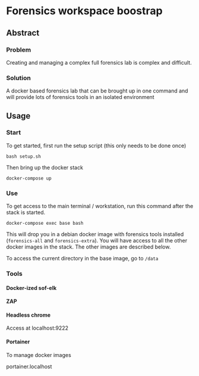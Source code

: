 # Forensics workspace boostrap

## Abstract

### Problem

Creating and managing a complex full forensics lab is complex and difficult.

### Solution

A docker based forensics lab that can be brought up in one command and will provide lots of forensics tools in an isolated environment


## Usage

### Start

To get started, first run the setup script (this only needs to be done once)
```
bash setup.sh
```

Then bring up the docker stack
```
docker-compose up
```

### Use

To get access to the main terminal / workstation, run this command after the stack is started.

```
docker-compose exec base bash
```

This will drop you in a debian docker image with forensics tools installed (`forensics-all` and `forensics-extra`).
You will have access to all the other docker images in the stack.  The other images are described below.

To access the current directory in the base image, go to `/data`

### Tools


#### Docker-ized sof-elk

#### ZAP

#### Headless chrome

Access at localhost:9222

#### Portainer

To manage docker images

portainer.localhost